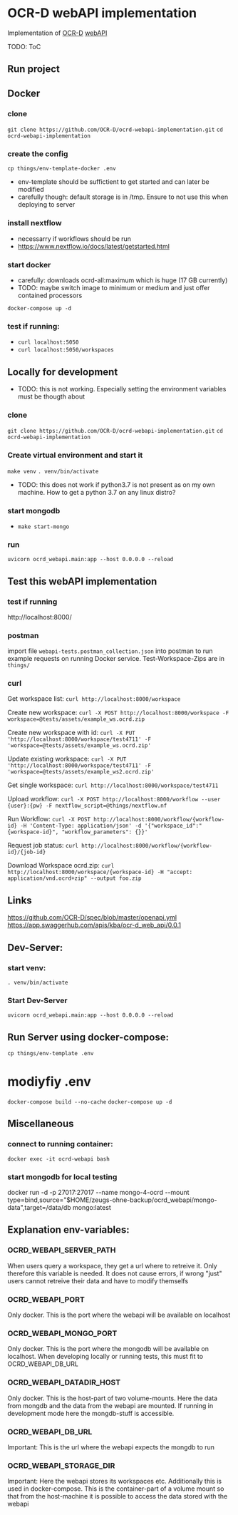 OCR-D webAPI implementation
===========================

Implementation of [OCR-D](https://ocr-d.de/en/) [webAPI](https://github.com/OCR-D/spec/blob/master/openapi.yml)

TODO: ToC


Run project
-----------
## Docker
### clone
`git clone https://github.com/OCR-D/ocrd-webapi-implementation.git`
`cd ocrd-webapi-implementation`

### create the config
`cp things/env-template-docker .env`
- env-template should be suffictient to get started and can later be modified
- carefully though: default storage is in /tmp. Ensure to not use this when deploying to server

### install nextflow
- necessarry if workflows should be run
- https://www.nextflow.io/docs/latest/getstarted.html

### start docker
- carefully: downloads ocrd-all:maximum which is huge (17 GB currently)
- TODO: maybe switch image to minimum or medium and just offer contained processors
```
docker-compose up -d
```

### test if running:
- `curl localhost:5050`
- `curl localhost:5050/workspaces`

## Locally for development
- TODO: this is not working. Especially setting the environment variables must be thougth about
### clone
`git clone https://github.com/OCR-D/ocrd-webapi-implementation.git`
`cd ocrd-webapi-implementation`

### Create virtual environment and start it
`make venv`
`. venv/bin/activate`
- TODO: this does not work if python3.7 is not present as on my own machine. How to get a python
  3.7 on any linux distro?

### start mongodb
- `make start-mongo`

### run
`uvicorn ocrd_webapi.main:app --host 0.0.0.0 --reload`



Test this webAPI implementation
-------------------------------
### test if running
http://localhost:8000/

### postman
import file `webapi-tests.postman_collection.json` into postman to run example requests on running
Docker service. Test-Workspace-Zips are in `things/`

### curl
Get workspace list:
`curl http://localhost:8000/workspace`

Create new workspace:
`curl -X POST http://localhost:8000/workspace -F workspace=@tests/assets/example_ws.ocrd.zip`

Create new workspace with id:
`curl -X PUT 'http://localhost:8000/workspace/test4711' -F 'workspace=@tests/assets/example_ws.ocrd.zip'`

Update existing workspace:
`curl -X PUT 'http://localhost:8000/workspace/test4711' -F 'workspace=@tests/assets/example_ws2.ocrd.zip'`

Get single workspace:
`curl http://localhost:8000/workspace/test4711`

Upload workflow:
`curl -X POST http://localhost:8000/workflow --user {user}:{pw} -F nextflow_script=@things/nextflow.nf`

Run Workflow:
`curl -X POST http://localhost:8000/workflow/{workflow-id} -H 'Content-Type: application/json' -d '{"workspace_id":"{workspace-id}", "workflow_parameters": {}}'`

Request job status:
`curl http://localhost:8000/workflow/{workflow-id}/{job-id}`

Download Workspace ocrd.zip:
`curl http://localhost:8000/workspace/{workspace-id} -H "accept: application/vnd.ocrd+zip" --output foo.zip`

Links
------
<https://github.com/OCR-D/spec/blob/master/openapi.yml>
<https://app.swaggerhub.com/apis/kba/ocr-d_web_api/0.0.1>


Dev-Server:
-----------
### start venv:
`. venv/bin/activate`

### Start Dev-Server
`uvicorn ocrd_webapi.main:app --host 0.0.0.0 --reload`


Run Server using docker-compose:
--------------------------------
`cp things/env-template .env`
# modiyfiy .env
`docker-compose build --no-cache`
`docker-compose up -d`



Miscellaneous
----------------

### connect to running container:
`docker exec -it ocrd-webapi bash`

### start mongodb for local testing
docker run -d -p 27017:27017 --name mongo-4-ocrd --mount type=bind,source="$HOME/zeugs-ohne-backup/ocrd_webapi/mongo-data",target=/data/db  mongo:latest


Explanation env-variables:
--------------------------
### OCRD_WEBAPI_SERVER_PATH
When users query a workspace, they get a url where to retreive it. Only therefore this variable is
needed. It does not cause errors, if wrong "just" users cannot retreive their data and have to
modify themselfs

### OCRD_WEBAPI_PORT
Only docker. This is the port where the webapi will be available on localhost

### OCRD_WEBAPI_MONGO_PORT
Only docker. This is the port where the mongodb will be available on localhost. When developing
locally or running tests, this must fit to OCRD_WEBAPI_DB_URL

### OCRD_WEBAPI_DATADIR_HOST
Only docker. This is the host-part of two volume-mounts. Here the data from mongdb and the data
from the webapi are mounted. If running in development mode here the mongdb-stuff is accessible.

### OCRD_WEBAPI_DB_URL
Important: This is the url where the webapi expects the mongdb to run

### OCRD_WEBAPI_STORAGE_DIR
Important: Here the webapi stores its workspaces etc. Additionally this is used in docker-compose.
This is the container-part of a volume mount so that from the host-machine it is possible to access
the data stored with the webapi
